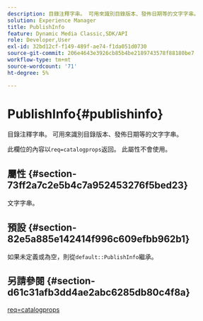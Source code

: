 ```yaml
---
description: 目錄注釋字串。 可用來識別目錄版本、發佈日期等的文字字串。
solution: Experience Manager
title: PublishInfo
feature: Dynamic Media Classic,SDK/API
role: Developer,User
exl-id: 32bd12cf-f149-489f-ae74-f1da051d0730
source-git-commit: 206e4643e3926cb85b4be2189743578f88180be7
workflow-type: tm+mt
source-wordcount: '71'
ht-degree: 5%

---
```


# PublishInfo{#publishinfo}

目錄注釋字串。 可用來識別目錄版本、發佈日期等的文字字串。

此欄位的內容以`req=catalogprops`返回。 此屬性不會使用。

## 屬性 {#section-73ff2a7c2e5b4c7a952453276f5bed23}

文字字串。

## 預設 {#section-82e5a885e142414f996c609efbb962b1}

如果未定義或為空，則從`default::PublishInfo`繼承。

## 另請參閱 {#section-d61c31afb3dd4ae2abc6285db80c4f8a}

[req=catalogprops](../../../../../is-api/http-ref/image-serving-api-ref/c-http-protocol-reference/c-command-reference/r-req/r-catalogprops.md#reference-d7f7438291dd44a1afb6963155625426)
